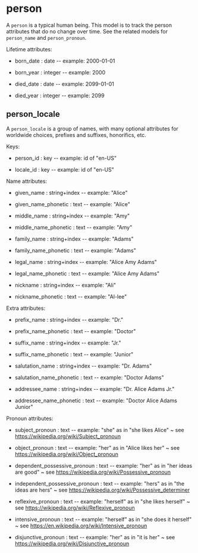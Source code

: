 # person

A `person` is a typical human being. This model is to track the person attributes that do no change over time. See the related models for `person_name` and `person_pronoun`.

Lifetime attributes:

* born_date : date -- example: 2000-01-01

* born_year : integer -- example: 2000

* died_date : date -- example: 2099-01-01

* died_year : integer -- example: 2099


## person_locale

A `person_locale` is a group of names, with many optional attributes for worldwide choices, prefixes and suffixes, honorifics, etc.

Keys:

* person_id : key -- example: id of "en-US"

* locale_id : key -- example: id of "en-US"

Name attributes:

* given_name : string+index -- example: "Alice"

* given_name_phonetic : text -- example: "Alice"

* middle_name : string+index -- example: "Amy"

* middle_name_phonetic : text -- example: "Amy"

* family_name : string+index -- example: "Adams"

* family_name_phonetic : text -- example: "Adams"

* legal_name : string+index -- example: "Alice Amy Adams"

* legal_name_phonetic : text -- example: "Alice Amy Adams"

* nickname : string+index -- example: "Ali"

* nickname_phonetic : text -- example: "Al-lee"

Extra attributes:

* prefix_name : string+index -- example: "Dr."

* prefix_name_phonetic : text -- example: "Doctor"

* suffix_name : string+index -- example: "Jr."

* suffix_name_phonetic : text -- example: "Junior"

* salutation_name : string+index -- example: "Dr. Adams"

* salutation_name_phonetic : text -- example: "Doctor Adams"

* addressee_name : string+index -- example: "Dr. Alice Adams Jr."

* addressee_name_phonetic : text -- example: "Doctor Alice Adams Junior"

Pronoun attributes:

* subject_pronoun : text -- example: "she" as in "she likes Alice" ~ see https://wikipedia.org/wiki/Subject_pronoun

* object_pronoun : text -- example: "her" as in "Alice likes her" ~ see https://wikipedia.org/wiki/Object_pronoun

* dependent_possessive_pronoun : text -- example: "her" as in "her ideas are good" ~ see https://wikipedia.org/wiki/Possessive_pronoun

* independent_possessive_pronoun : text -- example: "hers" as in "the ideas are hers" ~ see https://wikipedia.org/wiki/Possessive_determiner

* reflexive_pronoun : text -- example: "herself" as in "she likes herself" ~ see https://wikipedia.org/wiki/Reflexive_pronoun

* intensive_pronoun : text -- example: "herself" as in "she does it herself" ~ see https://en.wikipedia.org/wiki/Intensive_pronoun

* disjunctive_pronoun : text -- example: "her" as in "it is her" ~ see https://wikipedia.org/wiki/Disjunctive_pronoun
